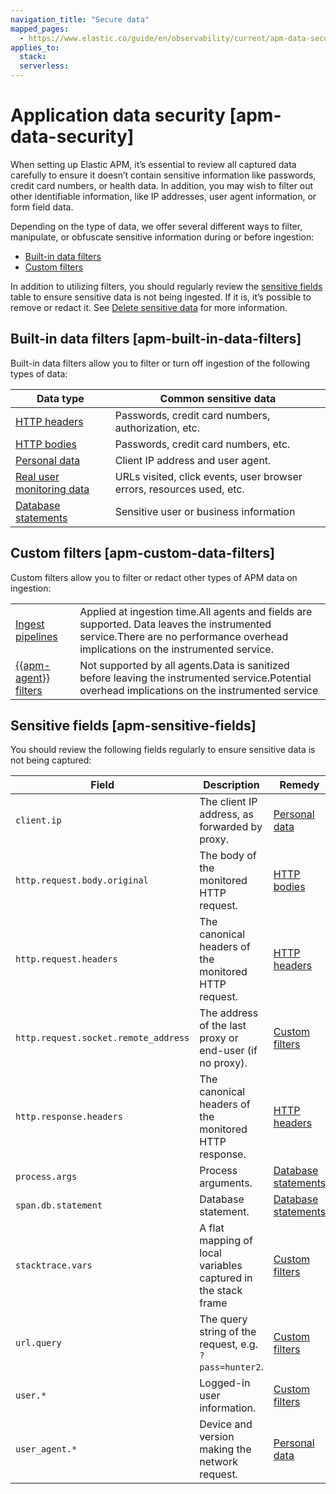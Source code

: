 ```yaml
---
navigation_title: "Secure data"
mapped_pages:
  - https://www.elastic.co/guide/en/observability/current/apm-data-security.html
applies_to:
  stack:
  serverless:
---
```


# Application data security [apm-data-security]

When setting up Elastic APM, it’s essential to review all captured data carefully to ensure it doesn’t contain sensitive information like passwords, credit card numbers, or health data. In addition, you may wish to filter out other identifiable information, like IP addresses, user agent information, or form field data.

Depending on the type of data, we offer several different ways to filter, manipulate, or obfuscate sensitive information during or before ingestion:

* [Built-in data filters](#apm-built-in-data-filters)
* [Custom filters](#apm-custom-data-filters)

In addition to utilizing filters, you should regularly review the [sensitive fields](#apm-sensitive-fields) table to ensure sensitive data is not being ingested. If it is, it’s possible to remove or redact it. See [Delete sensitive data](delete-sensitive-data.md) for more information.

## Built-in data filters [apm-built-in-data-filters]

Built-in data filters allow you to filter or turn off ingestion of the following types of data:

| Data type | Common sensitive data |
| --- | --- |
| [HTTP headers](built-in-data-filters.md#apm-filters-http-header) | Passwords, credit card numbers, authorization, etc. |
| [HTTP bodies](built-in-data-filters.md#apm-filters-http-body) | Passwords, credit card numbers, etc. |
| [Personal data](built-in-data-filters.md#apm-filters-personal-data) | Client IP address and user agent. |
| [Real user monitoring data](built-in-data-filters.md#apm-filters-real-user-data) | URLs visited, click events, user browser errors, resources used, etc. |
| [Database statements](built-in-data-filters.md#apm-filters-database-statements) | Sensitive user or business information |

## Custom filters [apm-custom-data-filters]

Custom filters allow you to filter or redact other types of APM data on ingestion:

|     |     |
| --- | --- |
| [Ingest pipelines](custom-filters.md#apm-filters-ingest-pipeline) | Applied at ingestion time.All agents and fields are supported. Data leaves the instrumented service.There are no performance overhead implications on the instrumented service. |
| [{{apm-agent}} filters](custom-filters.md#apm-filters-in-agent) | Not supported by all agents.Data is sanitized before leaving the instrumented service.Potential overhead implications on the instrumented service |

## Sensitive fields [apm-sensitive-fields]

You should review the following fields regularly to ensure sensitive data is not being captured:

| Field | Description | Remedy |
| --- | --- | --- |
| `client.ip` | The client IP address, as forwarded by proxy. | [Personal data](built-in-data-filters.md#apm-filters-personal-data) |
| `http.request.body.original` | The body of the monitored HTTP request. | [HTTP bodies](built-in-data-filters.md#apm-filters-http-body) |
| `http.request.headers` | The canonical headers of the monitored HTTP request. | [HTTP headers](built-in-data-filters.md#apm-filters-http-header) |
| `http.request.socket.remote_address` | The address of the last proxy or end-user (if no proxy). | [Custom filters](custom-filters.md) |
| `http.response.headers` | The canonical headers of the monitored HTTP response. | [HTTP headers](built-in-data-filters.md#apm-filters-http-header) |
| `process.args` | Process arguments. | [Database statements](built-in-data-filters.md#apm-filters-database-statements) |
| `span.db.statement` | Database statement. | [Database statements](built-in-data-filters.md#apm-filters-database-statements) |
| `stacktrace.vars` | A flat mapping of local variables captured in the stack frame | [Custom filters](custom-filters.md) |
| `url.query` | The query string of the request, e.g. `?pass=hunter2`. | [Custom filters](custom-filters.md) |
| `user.*` | Logged-in user information. | [Custom filters](custom-filters.md) |
| `user_agent.*` | Device and version making the network request. | [Personal data](built-in-data-filters.md#apm-filters-personal-data) |